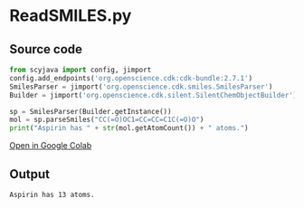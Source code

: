 # ReadSMILES.py
## Source code
```python
from scyjava import config, jimport
config.add_endpoints('org.openscience.cdk:cdk-bundle:2.7.1')
SmilesParser = jimport('org.openscience.cdk.smiles.SmilesParser')
Builder = jimport('org.openscience.cdk.silent.SilentChemObjectBuilder')

sp = SmilesParser(Builder.getInstance())
mol = sp.parseSmiles("CC(=O)OC1=CC=CC=C1C(=O)O")
print("Aspirin has " + str(mol.getAtomCount()) + " atoms.")
```
[Open in Google Colab](https://colab.research.google.com/github/egonw/chempyformatics/blob/main/docs/nb/ReadSMILES.ipynb)
## Output
```plain
Aspirin has 13 atoms.
```
